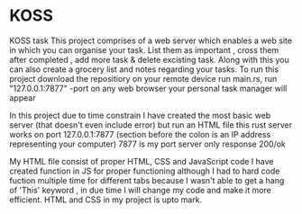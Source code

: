 # KOSS
KOSS task
This project comprises of a web server which enables a web site in which you can organise your task. List them as important , cross them after completed , add more task &
delete excisting task. Along with this you can also create a grocery list and notes regarding your tasks.
To run this project download the repositiory on your remote device
run main.rs,
run "127.0.0.1:7877" -port on any web browser
your personal task manager will appear

In this project due to time constrain I have created the most basic web server (that doesn't even include error) but run an HTML file
this rust server works on port 127.0.0.1:7877 (section before the colon is an IP address representing your computer) 7877 is my port
server only response 200/ok 

My HTML file consist of proper HTML, CSS and JavaScript code
I have created function in JS for proper functioning although I had to hard code fuction multiple time for different tabs because I wasn't able to get a hang of
'This' keyword , in due time I will change my code and make it more efficient.
HTML and CSS in my project is upto mark.
